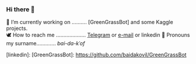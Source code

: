 ### Hi there 🌿
🦚 I’m currently working on .......... [GreenGrassBot] and some Kaggle projects.  
🕊 How to reach me .................... [Telegram] or [e-mail] or linkedin
🦜 Pronouns my surname............. _bai-da-kˈof_

[Telegram]: https://t.me/baidakovil
[e-mail]: mailto:baidakovil@gmail.com
[linkedin]: 
[GreenGrassBot]: https://github.com/baidakovil/GreenGrassBot
